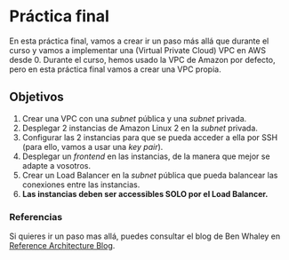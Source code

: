 # Práctica final

En esta práctica final, vamos a crear ir un paso más allá que durante el curso y vamos a implementar una (Virtual Private Cloud) VPC en AWS desde 0. Durante el curso, hemos usado la VPC de Amazon por defecto, pero en esta práctica final vamos a crear una VPC propia.

## Objetivos

1. Crear una VPC con una _subnet_ pública y una _subnet_ privada.
2. Desplegar 2 instancias de Amazon Linux 2 en la _subnet_ privada.
3. Configurar las 2 instancias para que se pueda acceder a ella por SSH (para ello, vamos a usar una _key pair_).
4. Desplegar un _frontend_ en las instancias, de la manera que mejor se adapte a vosotros.
5. Crear un Load Balancer en la _subnet_ pública que pueda balancear las conexiones entre las instancias.
6. **Las instancias deben ser accessibles SOLO por el Load Balancer.**



### Referencias

Si quieres ir un paso mas allá, puedes consultar el blog de Ben Whaley en [Reference Architecture Blog](https://www.whaletech.co/2014/10/02/reference-vpc-architecture.html).